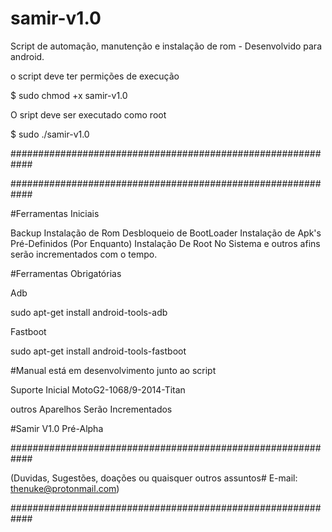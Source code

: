 # samir-v1.0
Script de automação, manutenção e instalação de rom - Desenvolvido para android.

o script deve ter permições de execução

  $ sudo chmod +x samir-v1.0

O sript deve ser executado como root

  $ sudo ./samir-v1.0

############################################################


############################################################

#Ferramentas Iniciais

Backup
Instalação de Rom
Desbloqueio de BootLoader
Instalação de Apk's Pré-Definidos (Por Enquanto)
Instalação De Root No Sistema
e outros afins serão incrementados com o tempo.

#Ferramentas Obrigatórias

Adb

sudo apt-get install android-tools-adb

Fastboot

sudo apt-get install android-tools-fastboot

#Manual está em desenvolvimento junto ao script

Suporte Inicial
MotoG2-1068/9-2014-Titan

outros Aparelhos Serão Incrementados

#Samir V1.0 Pré-Alpha

############################################################

(Duvidas, Sugestões, doações ou quaisquer outros assuntos#
E-mail: thenuke@protonmail.com)

############################################################
